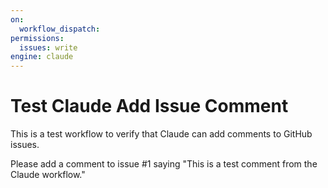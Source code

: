 ```yaml
---
on:
  workflow_dispatch:
permissions:
  issues: write
engine: claude
---
```


# Test Claude Add Issue Comment

This is a test workflow to verify that Claude can add comments to GitHub issues.

Please add a comment to issue #1 saying "This is a test comment from the Claude workflow."